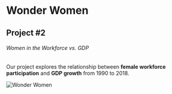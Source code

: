 
# Wonder Women
## Project #2
###### Women in the Workforce vs. GDP

Our project explores the relationship between **female workforce participation** and **GDP growth** from 1990 to 2018.

![Wonder Women](/app/static/img/1RowOfWomen_shutterstock_1662016453_cropped.jpg)

